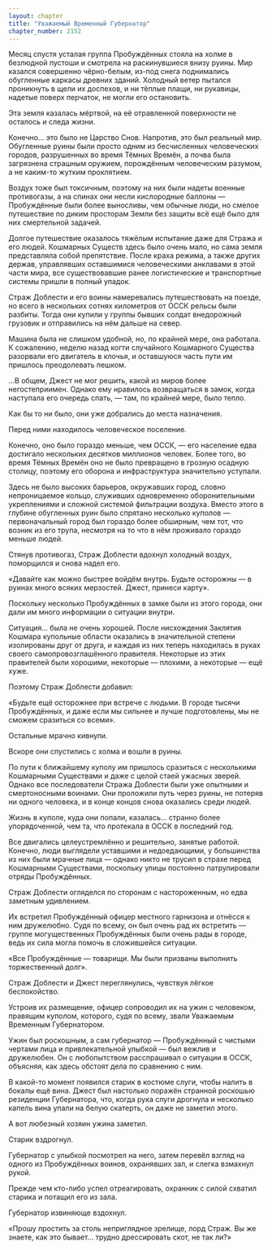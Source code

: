 ```yaml
---
layout: chapter
title: "Уважаемый Временный Губернатор"
chapter_number: 2152
---
```




Месяц спустя усталая группа Пробуждённых стояла на холме в безлюдной пустоши и смотрела на раскинувшиеся внизу руины. Мир казался совершенно чёрно-белым, из-под снега поднимались обугленные каркасы древних зданий. Холодный ветер пытался проникнуть в щели их доспехов, и ни тёплые плащи, ни рукавицы, надетые поверх перчаток, не могли его остановить.

Эта земля казалась мёртвой, на её отравленной поверхности не осталось и следа жизни.

Конечно... это было не Царство Снов. Напротив, это был реальный мир. Обугленные руины были просто одним из бесчисленных человеческих городов, разрушенных во время Тёмных Времён, а почва была загрязнена страшным оружием, порождённым человеческим разумом, а не каким-то жутким проклятием.

Воздух тоже был токсичным, поэтому на них были надеты военные противогазы, а на спинах они несли кислородные баллоны — Пробуждённые были более выносливы, чем обычные люди, но смелое путешествие по диким просторам Земли без защиты всё ещё было для них смертельной задачей.

Долгое путешествие оказалось тяжёлым испытание даже для Стража и его людей. Кошмарных Существ здесь было очень мало, но сама земля представляла собой препятствие. После краха режима, а также других держав, управлявших оставшимися человеческими анклавами в этой части мира, все существовавшие ранее логистические и транспортные системы пришли в полный упадок.

Страж Доблести и его воины намеревались путешествовать на поезде, но всего в нескольких сотнях километров от ОССК рельсы были разбиты. Тогда они купили у группы бывших солдат внедорожный грузовик и отправились на нём дальше на север.

Машина была не слишком удобной, но, по крайней мере, она работала. К сожалению, неделю назад когти случайного Кошмарного Существа разорвали его двигатель в клочья, и оставшуюся часть пути им пришлось преодолевать пешком.

...В общем, Джест не мог решить, какой из миров более негостеприимен. Однако ему нравилось возвращаться в замок, когда наступала его очередь спать, — там, по крайней мере, было тепло.

Как бы то ни было, они уже добрались до места назначения.

Перед ними находилось человеческое поселение.

Конечно, оно было гораздо меньше, чем ОССК, — его население едва достигало нескольких десятков миллионов человек. Более того, во время Тёмных Времён оно не было превращено в грозную осадную столицу, поэтому его оборона и инфраструктура значительно уступали.

Здесь не было высоких барьеров, окружавших город, словно непроницаемое кольцо, служивших одновременно оборонительными укреплениями и сложной системой фильтрации воздуха. Вместо этого в глубине обугленных руин было спрятано несколько куполов — первоначальный город был гораздо более обширным, чем тот, что возник из его трупа, несмотря на то что в нём проживало гораздо меньше людей.

Стянув противогаз, Страж Доблести вдохнул холодный воздух, поморщился и снова надел его.

«Давайте как можно быстрее войдём внутрь. Будьте осторожны — в руинах много всяких мерзостей. Джест, принеси карту».

Поскольку несколько Пробуждённых в замке были из этого города, они дали им много информации о ситуации внутри.

Ситуация... была не очень хорошей. После нисхождения Заклятия Кошмара купольные области оказались в значительной степени изолированы друг от друга, и каждая из них теперь находилась в руках своего самопровозглашённого правителя. Некоторые из этих правителей были хорошими, некоторые — плохими, а некоторые — ещё хуже.

Поэтому Страж Доблести добавил:

«Будьте ещё осторожнее при встрече с людьми. В городе тысячи Пробуждённых, и даже если мы сильнее и лучше подготовлены, мы не сможем сразиться со всеми».

Остальные мрачно кивнули.

Вскоре они спустились с холма и вошли в руины.

По пути к ближайшему куполу им пришлось сразиться с несколькими Кошмарными Существами и даже с целой стаей ужасных зверей. Однако все последователи Стража Доблести были уже опытными и смертоносными воинами. Они проложили путь через руины, не потеряв ни одного человека, и в конце концов снова оказались среди людей.

Жизнь в куполе, куда они попали, казалась... странно более упорядоченной, чем та, что протекала в ОССК в последний год.

Все двигались целеустремлённо и решительно, занятые работой. Конечно, люди выглядели уставшими и недоедающими, у большинства из них были мрачные лица — однако никто не трусил в страхе перед Кошмарными Существами, поскольку улицы постоянно патрулировали отряды Пробуждённых.

Страж Доблести огляделся по сторонам с настороженным, но едва заметным удивлением.

Их встретил Пробуждённый офицер местного гарнизона и отнёсся к ним дружелюбно. Судя по всему, он был очень рад их встретить — группе могущественных Пробуждённых были очень рады в городе, ведь их сила могла помочь в сложившейся ситуации.

«Все Пробуждённые — товарищи. Мы были призваны выполнить торжественный долг».

Страж Доблести и Джест переглянулись, чувствуя лёгкое беспокойство.

Устроив их размещение, офицер сопроводил их на ужин с человеком, правящим куполом, которого, судя по всему, звали Уважаемым Временным Губернатором.

Ужин был роскошным, а сам губернатор — Пробуждённый с чистыми чертами лица и привлекательной улыбкой — был вежлив и дружелюбен. Он с любопытством расспрашивал о ситуации в ОССК, объясняя, как здесь обстоят дела по сравнению с ним.

В какой-то момент появился старик в костюме слуги, чтобы налить в бокалы ещё вина. Джест был настолько поражён странной роскошью резиденции Губернатора, что, когда рука слуги дрогнула и несколько капель вина упали на белую скатерть, он даже не заметил этого.

А вот любезный хозяин ужина заметил.

Старик вздрогнул.

Губернатор с улыбкой посмотрел на него, затем перевёл взгляд на одного из Пробуждённых воинов, охранявших зал, и слегка взмахнул рукой.

Прежде чем кто-либо успел отреагировать, охранник с силой схватил старика и потащил его из зала.

Губернатор извиняюще вздохнул.

«Прошу простить за столь неприглядное зрелище, лорд Страж. Вы же знаете, как это бывает... трудно дрессировать скот, не так ли?»

